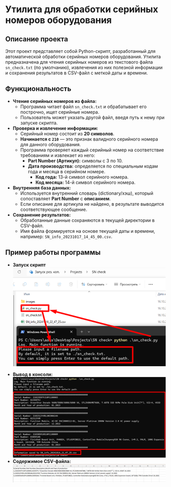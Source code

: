 # Утилита для обработки серийных номеров оборудования

## Описание проекта

Этот проект представляет собой Python-скрипт, разработанный для автоматической обработки серийных номеров оборудования. Утилита предназначена для чтения серийных номеров из текстового файла `sn_check.txt` (по умолчанию), извлечения из них полезной информации и сохранения результатов в CSV-файл с меткой даты и времени.

## Функциональность

- **Чтение серийных номеров из файла:**
    - Программа читает файл `sn_check.txt` и обрабатывает его построчно, ищет серийные номера.
    - Пользователь может указать другой файл, введя путь к нему при запуске скрипта.
- **Проверка и извлечение информации:**
    - Серийный номер состоит из **20 символов**.
    - **Начинается с `210`** — это признак валидного серийного номера для данного оборудования.
    - Программа проверяет каждый серийный номер на соответствие требованиям и извлекает из него:
        - **Part Number (Артикул):** символы с 3 по 10.
        - **Дата производства:** определяется по специальным кодам года и месяца в серийном номере.
            - **Код года:** 13-й символ серийного номера.
            - **Код месяца:** 14-й символ серийного номера.
- **Внутренняя база данных:**
    - Используется внутренний словарь (dictionary/хэш), который сопоставляет **Part Number** с **описанием**.
    - Если описание для артикула не найдено, в результате выводится соответствующее сообщение.
- **Сохранение результатов:**
    - Обработанные данные сохраняются в текущей директории в CSV-файл.
    - Имя файла формируется на основе текущей даты и времени, например: `SN_info_20231017_14_45_00.csv`.

## Пример работы программы

- **Запуск скрипт**
  ![Скриншот запуска скрипта](images/Screenshot_1.png)</p> 
- **Вывод в консоли:**
  ![Скриншот запуска скрипта](images/Screenshot_2.png)
- **Содержимое CSV-файла:**
   ![Скриншот запуска скрипта](images/Screenshot_3.png)
